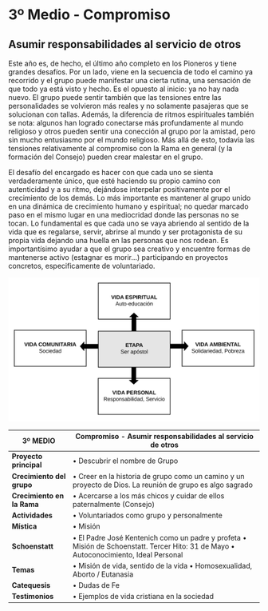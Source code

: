 # 3º Medio - Compromiso

## Asumir responsabilidades al servicio de otros

Este año es, de hecho, el último año completo en los Pioneros y tiene grandes desafíos. Por un lado, viene en la secuencia de todo el camino ya recorrido y el grupo puede manifestar una cierta rutina, una sensación de que todo ya está visto y hecho. Es el opuesto al inicio: ya no hay nada nuevo. El grupo puede sentir también que las tensiones entre las personalidades se volvieron más reales y no solamente pasajeras que se solucionan con tallas. Además, la diferencia de ritmos espirituales también se nota: algunos han logrado conectarse más profundamente al mundo religioso y otros pueden sentir una conección al grupo por la amistad, pero sin mucho entusiasmo por el mundo religioso. Más allá de esto, todavía las tensiones relativamente al compromiso con la Rama en general \(y la formación del Consejo\) pueden crear malestar en el grupo.

El desafío del encargado es hacer con que cada uno se sienta verdaderamente único, que esté haciendo su propio camino con autenticidad y a su ritmo, dejándose interpelar positivamente por el crecimiento de los demás. Lo más importante es mantener al grupo unido en una dinámica de crecimiento humano y espiritual; no quedar marcado paso en el mismo lugar en una mediocridad donde las personas no se tocan. Lo fundamental es que cada uno se vaya abriendo al sentido de la vida que es regalarse, servir, abrirse al mundo y ser protagonista de su propia vida dejando una huella en las personas que nos rodean. Es importantísimo ayudar a que el grupo sea creativo y encuentre formas de mantenerse activo \(estagnar es morir...\) participando en proyectos concretos, especificamente de voluntariado.

![](../../.gitbook/assets/tercero.svg)

| **3º MEDIO** | **Compromiso - Asumir responsabilidades al servicio de otros** |
| --- | --- |
| **Proyecto principal** | • Descubrir el nombre de Grupo |
| **Crecimiento del grupo** | • Creer en la historia de grupo como un camino y un proyecto de Dios. La reunión de grupo es algo sagrado |
| **Crecimiento en la Rama** | • Acercarse a los más chicos y cuidar de ellos paternalmente \(Consejo\) |
| **Actividades** | • Voluntariados como grupo y personalmente |
| **Mística** | • Misión |
| **Schoenstatt** | • El Padre José Kentenich como un padre y profeta • Misión de Schoenstatt. Tercer Hito: 31 de Mayo • Autoconocimiento, Ideal Personal |
| **Temas** | • Misión de vida, sentido de la vida • Homosexualidad, Aborto / Eutanasia |
| **Catequesis** | • Dudas de Fe |
| **Testimonios** | • Ejemplos de vida cristiana en la sociedad |

